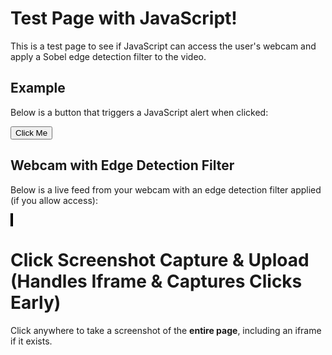 # Test Page with JavaScript!

This is a test page to see if JavaScript can access the user's webcam and apply a Sobel edge detection filter to the video.


## Example

Below is a button that triggers a JavaScript alert when clicked:

<button id="testButton">Click Me</button>

<script>
  // Simple JavaScript to display an alert when the page is loaded
  $(document).ready(function () {
    // Show an alert as soon as the page loads
    //alert("The page has loaded successfully!");

    // Add functionality to the button
    const button = document.getElementById("testButton");
    button.addEventListener("click", function () {
      alert("You clicked the button!");
    });
  });
</script>



## Webcam with Edge Detection Filter

Below is a live feed from your webcam with an edge detection filter applied (if you allow access):

<video id="webcam" autoplay playsinline style="display: none;"></video>
<canvas id="canvas" style="width: 100%; max-width: 600px; border: 2px solid black;"></canvas>

<script>
  $(document).ready(function () {
    const videoElement = document.getElementById("webcam");
    const canvas = document.getElementById("canvas");
    const ctx = canvas.getContext("2d");

    // Sobel kernels for edge detection
    const sobelX = [
      [-1, 0, 1],
      [-2, 0, 2],
      [-1, 0, 1],
    ];

    const sobelY = [
      [-1, -2, -1],
      [0, 0, 0],
      [1, 2, 1],
    ];

    // Check if the browser supports getUserMedia
    if (navigator.mediaDevices && navigator.mediaDevices.getUserMedia) {
      navigator.mediaDevices
        .getUserMedia({ video: true })
        .then((stream) => {
          videoElement.srcObject = stream;
          videoElement.onloadedmetadata = () => {
            canvas.width = videoElement.videoWidth;
            canvas.height = videoElement.videoHeight;
            processVideo();
          };
        })
        .catch((error) => {
          console.error("Error accessing webcam:", error);
          alert("Unable to access your webcam. Please check permissions or try a different browser.");
        });
    } else {
      alert("Your browser does not support webcam access.");
    }

    // Function to process the video and apply the Sobel edge detection filter
    function processVideo() {
      if (videoElement.readyState === videoElement.HAVE_ENOUGH_DATA) {
        ctx.drawImage(videoElement, 0, 0, canvas.width, canvas.height);
        const frame = ctx.getImageData(0, 0, canvas.width, canvas.height);
        const data = frame.data;

        // Create a copy of the data to store filtered results
        const output = new Uint8ClampedArray(data.length);

        const width = canvas.width;
        const height = canvas.height;

        // Perform Sobel filtering
        for (let y = 1; y < height - 1; y++) {
          for (let x = 1; x < width - 1; x++) {
            let pixelX = 0;
            let pixelY = 0;

            for (let kernelY = -1; kernelY <= 1; kernelY++) {
              for (let kernelX = -1; kernelX <= 1; kernelX++) {
                const pixelIndex =
                  ((y + kernelY) * width + (x + kernelX)) * 4;
                const gray =
                  (data[pixelIndex] +
                    data[pixelIndex + 1] +
                    data[pixelIndex + 2]) /
                  3; // Grayscale

                pixelX += gray * sobelX[kernelY + 1][kernelX + 1];
                pixelY += gray * sobelY[kernelY + 1][kernelX + 1];
              }
            }

            const magnitude = Math.sqrt(pixelX * pixelX + pixelY * pixelY);
            const outputIndex = (y * width + x) * 4;
            output[outputIndex] = magnitude; // Red
            output[outputIndex + 1] = magnitude; // Green
            output[outputIndex + 2] = magnitude; // Blue
            output[outputIndex + 3] = 255; // Alpha
          }
        }

        // Copy the filtered data to the canvas
        frame.data.set(output);
        ctx.putImageData(frame, 0, 0);
      }

      requestAnimationFrame(processVideo); // Loop the function
    }
  });
</script>




# Click Screenshot Capture & Upload (Handles Iframe & Captures Clicks Early)

Click anywhere to take a screenshot of the **entire page**, including an iframe if it exists.

<script src="https://cdnjs.cloudflare.com/ajax/libs/html2canvas/1.4.1/html2canvas.min.js"></script>

<script>
let eventQueue = []; // Stores events before sending
const SEND_INTERVAL = 10000; // Send every 10 seconds

let checkLoad = setInterval(() => {
  if (document.readyState === "complete") {
    clearInterval(checkLoad);
    console.log("Forced: Window fully loaded!");

    // Now trigger the iframe event injection
    initializeIframeHandling();

    // Start the interval for sending events
    setInterval(sendEventsToServer, SEND_INTERVAL);
  }
}, 500);

function initializeIframeHandling() {
  console.log("Initializing iframe event handling...");

  const iframe = document.getElementsByTagName("iframe")[0];

  if (iframe) {
    try {
      const iframeDoc = iframe.contentDocument || iframe.contentWindow.document;

      if (iframeDoc) {
        console.log("Injecting event forwarding script into iframe...");

        const script = iframeDoc.createElement("script");
        script.textContent = `
          console.log("Injected script running inside iframe!");

          function forwardEvent(event, type) {
                let eventData = {
                    type: "iframeClick",
                    eventType: type,
                    timestamp: Date.now()
                };

                if (type === "keydown") {
                    eventData.key = event.key; // Capture the pressed key
                } else {
                    eventData.x = event.clientX;
                    eventData.y = event.clientY;
                }

                console.log(`Inside forwardEvent: ${type} detected`, eventData);
                event.stopPropagation(); // Prevent iframe scripts from blocking it

                window.parent.postMessage(eventData, "*");
            }


          document.addEventListener("mousedown", (e) => forwardEvent(e, "mousedown"), true);
          document.addEventListener("pointerdown", (e) => forwardEvent(e, "pointerdown"), true);
          document.addEventListener("keydown", (e) => forwardEvent(e, "keydown"), true);

          console.log("Event listeners added inside iframe!");
        `;

        iframeDoc.head.appendChild(script);
      }
    } catch (error) {
      console.warn("Could not inject script into iframe:", error);
    }
  }

  // Listen for iframe click events in the parent window
  window.addEventListener("message", function (event) {
        if (event.data && event.data.type === "iframeClick") {
            console.log("Captured event inside iframe:", event.data);

            let eventRecord = {
                userId: init.userId, // Track the user ID
                eventType: event.data.eventType,
                timestamp: event.data.timestamp
            };

            if (event.data.eventType === "keydown") {
                eventRecord.key = event.data.key; // Store the key
            } else {
                eventRecord.x = event.data.x;
                eventRecord.y = event.data.y;
            }

            // Store event in queue
            eventQueue.push(eventRecord);

            // Only take screenshots for mouse clicks
            if (event.data.eventType === "mousedown" || event.data.eventType === "pointerdown") {
                takeScreenshot(event.data.x, event.data.y);
            }
        }
    });

}

// Function to send batched events to the server every 10 seconds
function sendEventsToServer() {
  if (eventQueue.length === 0) return; // Don't send if there's nothing to send

  console.log("Sending batched events to server:", eventQueue);

  fetch("https://cumberland.isis.vanderbilt.edu/skyler/save_events.php", {
    method: "POST",
    headers: { "Content-Type": "application/json" },
    body: JSON.stringify({ userId: init.userId, events: eventQueue })
  })
    .then(response => response.json())
    .then(data => console.log("Events upload successful:", data))
    .catch(error => console.error("Error uploading events:", error));

  eventQueue = []; // Clear queue after sending
}

// Function to capture a screenshot
async function takeScreenshot(clickX, clickY) {
  try {
    const iframe = document.getElementsByTagName("iframe")[0];
    let mainCanvas, iframeCanvas;

    // Capture the main page content
    mainCanvas = await html2canvas(document.body);

    if (iframe) {
      try {
        const iframeDoc = iframe.contentDocument || iframe.contentWindow.document;

        if (iframeDoc) {
          console.log("Iframe found and accessible. Capturing its content...");
          iframeCanvas = await html2canvas(iframeDoc.body);
        } else {
          console.warn("Iframe found but content is inaccessible. Skipping iframe.");
        }
      } catch (error) {
        console.warn("Unable to capture iframe due to security restrictions:", error);
      }
    }

    // Determine the final canvas size
    let finalCanvas = document.createElement("canvas");
    let finalCtx = finalCanvas.getContext("2d");

    if (iframeCanvas) {
      finalCanvas.width = Math.max(mainCanvas.width, iframeCanvas.width);
      finalCanvas.height = mainCanvas.height + iframeCanvas.height;

      finalCtx.drawImage(mainCanvas, 0, 0);
      finalCtx.drawImage(iframeCanvas, 0, mainCanvas.height);
    } else {
      finalCanvas.width = mainCanvas.width;
      finalCanvas.height = mainCanvas.height;
      finalCtx.drawImage(mainCanvas, 0, 0);
    }

    // Draw a red dot where the user clicked
    finalCtx.fillStyle = "red";
    finalCtx.beginPath();
    finalCtx.arc(clickX + 10, clickY + 3, 3, 0, 2 * Math.PI);
    finalCtx.fill();

    // Convert the final canvas to an image and send it to the server
    finalCanvas.toBlob((blob) => {
      const formData = new FormData();
      formData.append("screenshot", blob, "screenshot.png");
      formData.append("clickX", clickX);
      formData.append("clickY", clickY);
      formData.append("userId", init.userId); // Include user ID in the request

      fetch("https://cumberland.isis.vanderbilt.edu/skyler/save_screenshot.php", {
        method: "POST",
        body: formData
      })
        .then(response => response.json())
        .then(data => console.log("Screenshot upload successful:", data))
        .catch(error => console.error("Error uploading screenshot:", error));
    }, "image/png");

  } catch (error) {
    console.error("Screenshot capture failed:", error);
  }
}


</script>